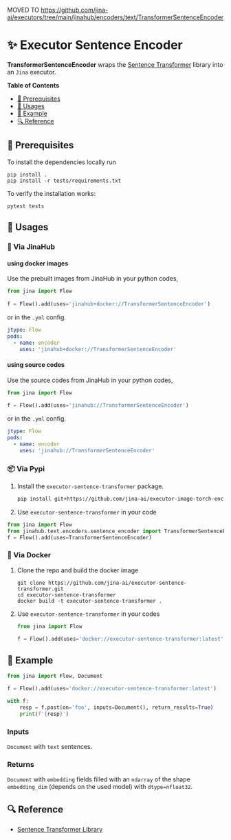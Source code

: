MOVED TO https://github.com/jina-ai/executors/tree/main/jinahub/encoders/text/TransformerSentenceEncoder

# ✨ Executor Sentence Encoder 

**TransformerSentenceEncoder** wraps the [Sentence Transformer](https://www.sbert.net/docs)
library into an `Jina` executor. 

<!-- START doctoc generated TOC please keep comment here to allow auto update -->
<!-- DON'T EDIT THIS SECTION, INSTEAD RE-RUN doctoc TO UPDATE -->
**Table of Contents**

- [🌱 Prerequisites](#-prerequisites)
- [🚀 Usages](#-usages)
- [🎉️ Example](#%EF%B8%8F-example)
- [🔍️ Reference](#%EF%B8%8F-reference)

<!-- END doctoc generated TOC please keep comment here to allow auto update -->

## 🌱 Prerequisites

To install the dependencies locally run 
```
pip install . 
pip install -r tests/requirements.txt
```
To verify the installation works:
```
pytest tests
```

## 🚀 Usages
### 🚚 Via JinaHub

#### using docker images
Use the prebuilt images from JinaHub in your python codes, 

```python
from jina import Flow
	
f = Flow().add(uses='jinahub+docker://TransformerSentenceEncoder')
```

or in the `.yml` config.
	
```yaml
jtype: Flow
pods:
  - name: encoder
    uses: 'jinahub+docker://TransformerSentenceEncoder'
```

#### using source codes
Use the source codes from JinaHub in your python codes,

```python
from jina import Flow
	
f = Flow().add(uses='jinahub://TransformerSentenceEncoder')
```

or in the `.yml` config.

```yaml
jtype: Flow
pods:
  - name: encoder
    uses: 'jinahub://TransformerSentenceEncoder'
```


### 📦️ Via Pypi
1. Install the `executor-sentence-transformer` package.

	```bash
	pip install git+https://github.com/jina-ai/executor-image-torch-encoder.git
	```

1. Use `executor-sentence-transformer` in your code

```python
from jina import Flow
from jinahub.text.encoders.sentence_encoder import TransformerSentenceEncoder
f = Flow().add(uses=TransformerSentenceEncoder)
```

### 🐳 Via Docker

1. Clone the repo and build the docker image

	```shell
	git clone https://github.com/jina-ai/executor-sentence-transformer.git
	cd executor-sentence-transformer
	docker build -t executor-sentence-transformer .
	```

1. Use `executor-sentence-transformer` in your codes

	```python
	from jina import Flow

	f = Flow().add(uses='docker://executor-sentence-transformer:latest')
	```


## 🎉️ Example 

```python
from jina import Flow, Document

f = Flow().add(uses='docker://executor-sentence-transformer:latest')

with f:
    resp = f.post(on='foo', inputs=Document(), return_results=True)
	print(f'{resp}')
```

### Inputs 

`Document` with `text` sentences.

### Returns

`Document` with `embedding` fields filled with an `ndarray` of the shape `embedding_dim` (depends on the used model) with `dtype=nfloat32`.


## 🔍️ Reference
- [Sentence Transformer Library](https://www.sbert.net/docs)

